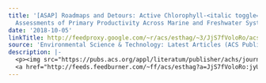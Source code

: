 ```yaml
---
title: '[ASAP] Roadmaps and Detours: Active Chlorophyll-<italic toggle="yes">a</italic>
  Assessments of Primary Productivity Across Marine and Freshwater Systems'
date: '2018-10-05'
linkTitle: http://feedproxy.google.com/~r/acs/esthag/~3/JjS7fVoloRo/acs.est.8b03488
source: 'Environmental Science & Technology: Latest Articles (ACS Publications)'
description: |-
  <p><img src="https://pubs.acs.org/appl/literatum/publisher/achs/journals/content/esthag/0/esthag.ahead-of-print/acs.est.8b03488/20181005/images/medium/es-2018-03488q_0005.gif" alt="TOC Graphic"/></p><div><cite>Environmental Science & Technology</cite></div><div>DOI: 10.1021/acs.est.8b03488</div><div class="feedflare">
  <a href="http://feeds.feedburner.com/~ff/acs/esthag?a=JjS7fVoloRo:jyUIWhL3PKA:yIl2AUoC8zA"><img src="http://feeds.feedburner.com/~ff/acs/esthag?d=yIl2AUoC8zA" border="0"></img></a>
---
```

